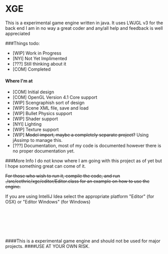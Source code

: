 # XGE
This is a experimental game engine written in java.
It uses LWJGL v3 for the back end
I am in no way a great coder and any/all help and feedback is well appreciated

###Things todo:
* [WIP] Work in Progress
* [NYI] Not Yet Implimented
* [???] Still thinking about it
* [COM] Completed

#### Where I'm at
+ [COM] Initial design
+ [COM] OpenGL Version 4.1 Core support
+ [WIP] Scengraphish sort of design
+ [WIP] Scene XML file, save and load
+ [WIP] Bullet Physics support
+ [WIP] Shader support
+ [NYI] Lighting
+ [WIP] Texture support
+ [WIP] ~~Model import, maybe a completely separate project?~~ Using jAssimp to manage this.
+ [???] Documentation, most of my code is documented however there is no proper documentation yet.

###More Info
I do not know where I am going with this project as of yet but I hope something great can come of it.

~~For those who wish to run it, compile the code, and run ./src/cethric/xge/editor/Editor.class for an example on how to use the engine.~~

If you are using IntelliJ Idea select the appropriate platform "Editor" (for OSX) or "Editor Windows" (for Windows)
&nbsp;

&nbsp;

&nbsp;

&nbsp;

####This is a experimental game engine and should not be used for major projects.
####USE AT YOUR OWN RISK.
